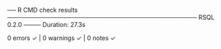── R CMD check results ──────────────────────────────────────────── RSQL 0.2.0 ────
Duration: 27.3s

0 errors ✓ | 0 warnings ✓ | 0 notes ✓